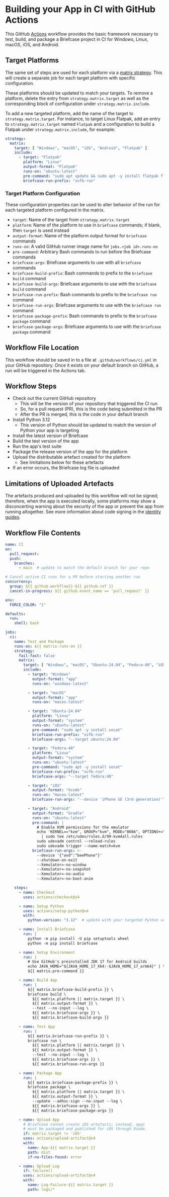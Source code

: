 # Building your App in CI with GitHub Actions

This GitHub [Actions](https://docs.github.com/en/actions) workflow
provides the basic framework necessary to test, build, and package a
Briefcase project in CI for Windows, Linux, macOS, iOS, and Android.

## Target Platforms

The same set of steps are used for each platform via a [matrix
strategy](https://docs.github.com/en/actions/writing-workflows/choosing-what-your-workflow-does/running-variations-of-jobs-in-a-workflow).
This will create a separate job for each target platform with specific
configuration.

These platforms should be updated to match your targets. To remove a
platform, delete the entry from `strategy.matrix.target` as well as the
corresponding block of configuration under `strategy.matrix.include`.

To add a new targeted platform, add the name of the target to
`strategy.matrix.target`. For instance, to target Linux Flatpak, add an
entry to `strategy.matrix.target` named `Flatpak` and a configuration to
build a Flatpak under `strategy.matrix.include`, for example:

``` YAML
strategy:
  matrix:
    target: [ "Windows", "macOS", "iOS", "Android", "Flatpak" ]
    include:
      - target: "Flatpak"
        platform: "Linux"
        output-format: "Flatpak"
        runs-on: "ubuntu-latest"
        pre-command: "sudo apt update && sudo apt -y install flatpak flatpak-builder"
        briefcase-run-prefix: "xvfb-run"
```

### Target Platform Configuration

These configuration properties can be used to alter behavior of the run
for each targeted platform configured in the matrix.

- `target`: Name of the target from `strategy.matrix.target`
- `platform`: Name of the platform to use in `briefcase` commands; if
  blank, then `target` is used instead
- `output-format`: Name of the platform output format for `briefcase`
  commands
- `runs-on`: A valid GitHub runner image name for
  `jobs.<job id>.runs-on`
- `pre-command`: Arbitrary Bash commands to run before the Briefcase
  commands
- `briefcase-args`: Briefcase arguments to use with all `briefcase`
  commands
- `briefcase-build-prefix`: Bash commands to prefix to the
  `briefcase build` command
- `briefcase-build-args`: Briefcase arguments to use with the
  `briefcase build` command
- `briefcase-run-prefix`: Bash commands to prefix to the `briefcase run`
  command
- `briefcase-run-args`: Briefcase arguments to use with the
  `briefcase run` command
- `briefcase-package-prefix`: Bash commands to prefix to the
  `briefcase package` command
- `briefcase-package-args`: Briefcase arguments to use with the
  `briefcase package` command

## Workflow File Location

This workflow should be saved in to a file at `.github/workflows/ci.yml`
in your GitHub repository. Once it exists on your default branch on
GitHub, a run will be triggered in the Actions tab.

## Workflow Steps

- Check out the current GitHub repository
  - This will be the version of your repository that triggered the CI
    run
  - So, for a pull request (PR), this is the code being submitted in the
    PR
  - After the PR is merged, this is the code in your default branch
- Install Python 3.12
  - This version of Python should be updated to match the version of
    Python your app is targeting
- Install the latest version of Briefcase
- Build the test version of the app
- Run the app's test suite
- Package the release version of the app for the platform
- Upload the distributable artefact created for the platform
  - See limitations below for these artefacts
- If an error occurs, the Briefcase log file is uploaded

## Limitations of Uploaded Artefacts

The artefacts produced and uploaded by this workflow will not be signed;
therefore, when the app is executed locally, some platforms may show a
disconcerting warning about the security of the app or prevent the app
from running altogether. See more information about code signing in the
[identity guides](../how-to/code-signing/).

## Workflow File Contents

``` YAML
name: CI
on:
  pull_request:
  push:
    branches:
      - main  # update to match the default branch for your repo

# Cancel active CI runs for a PR before starting another run
concurrency:
  group: ${{ github.workflow}}-${{ github.ref }}
  cancel-in-progress: ${{ github.event_name == 'pull_request' }}

env:
  FORCE_COLOR: "1"

defaults:
  run:
    shell: bash

jobs:
  ci:
    name: Test and Package
    runs-on: ${{ matrix.runs-on }}
    strategy:
      fail-fast: false
      matrix:
        target: [ "Windows", "macOS", "Ubuntu-24.04", "Fedora-40", "iOS", "Android"]
        include:
          - target: "Windows"
            output-format: "app"
            runs-on: "windows-latest"

          - target: "macOS"
            output-format: "app"
            runs-on: "macos-latest"

          - target: "Ubuntu-24.04"
            platform: "Linux"
            output-format: "system"
            runs-on: "ubuntu-latest"
            pre-command: "sudo apt -y install socat"
            briefcase-run-prefix: "xvfb-run"
            briefcase-args: "--target ubuntu:24.04"

          - target: "Fedora-40"
            platform: "Linux"
            output-format: "system"
            runs-on: "ubuntu-latest"
            pre-command: "sudo apt -y install socat"
            briefcase-run-prefix: "xvfb-run"
            briefcase-args: "--target fedora:40"

          - target: "iOS"
            output-format: "Xcode"
            runs-on: "macos-latest"
            briefcase-run-args: "--device 'iPhone SE (3rd generation)'"

          - target: "Android"
            output-format: "Gradle"
            runs-on: "ubuntu-latest"
            pre-command: |
              # Enable KVM permissions for the emulator
              echo 'KERNEL=="kvm", GROUP="kvm", MODE="0666", OPTIONS+="static_node=kvm"' \
                | sudo tee /etc/udev/rules.d/99-kvm4all.rules
              sudo udevadm control --reload-rules
              sudo udevadm trigger --name-match=kvm
            briefcase-run-args: >-
              --device '{"avd":"beePhone"}'
              --shutdown-on-exit
              --Xemulator=-no-window
              --Xemulator=-no-snapshot
              --Xemulator=-no-audio
              --Xemulator=-no-boot-anim

    steps:
      - name: Checkout
        uses: actions/checkout@v4

      - name: Setup Python
        uses: actions/setup-python@v4
        with:
          python-version: "3.12"  # update with your targeted Python version

      - name: Install Briefcase
        run: |
          python -m pip install -U pip setuptools wheel
          python -m pip install briefcase

      - name: Setup Environment
        run: |
          # Use GitHub's preinstalled JDK 17 for Android builds
          echo JAVA_HOME="${JAVA_HOME_17_X64:-$JAVA_HOME_17_arm64}" | tee -a ${GITHUB_ENV}
          ${{ matrix.pre-command }}

      - name: Build App
        run: |
          ${{ matrix.briefcase-build-prefix }} \
          briefcase build \
            ${{ matrix.platform || matrix.target }} \
            ${{ matrix.output-format }} \
            --test --no-input --log \
            ${{ matrix.briefcase-args }} \
            ${{ matrix.briefcase-build-args }}

      - name: Test App
        run: |
          ${{ matrix.briefcase-run-prefix }} \
          briefcase run \
            ${{ matrix.platform || matrix.target }} \
            ${{ matrix.output-format }} \
            --test --no-input --log \
            ${{ matrix.briefcase-args }} \
            ${{ matrix.briefcase-run-args }}

      - name: Package App
        run: |
          ${{ matrix.briefcase-package-prefix }} \
          briefcase package \
            ${{ matrix.platform || matrix.target }} \
            ${{ matrix.output-format }} \
            --update --adhoc-sign --no-input --log \
            ${{ matrix.briefcase-args }} \
            ${{ matrix.briefcase-package-args }}

      - name: Upload App
        # Briefcase cannot create iOS artefacts; instead, apps
        # must be packaged and published for iOS through Xcode.
        if: matrix.target != 'iOS'
        uses: actions/upload-artifact@v4
        with:
          name: App-${{ matrix.target }}
          path: dist
          if-no-files-found: error

      - name: Upload Log
        if: failure()
        uses: actions/upload-artifact@v4
        with:
          name: Log-Failure-${{ matrix.target }}
          path: logs/*
```
